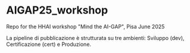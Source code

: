 # AIGAP25_workshop
Repo for the HHAI workshop "Mind the AI-GAP", Pisa June 2025

La pipeline di pubblicazione è strutturata su tre ambienti: Sviluppo (dev), Certificazione (cert) e Produzione.

